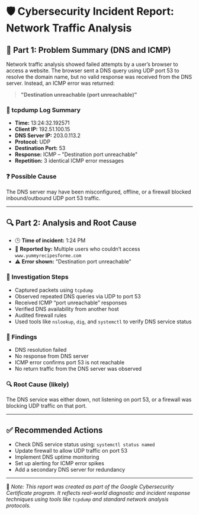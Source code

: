 # 🛡️ Cybersecurity Incident Report: Network Traffic Analysis

## 🧩 Part 1: Problem Summary (DNS and ICMP)

Network traffic analysis showed failed attempts by a user’s browser to access a website. The browser sent a DNS query using UDP port 53 to resolve the domain name, but no valid response was received from the DNS server. Instead, an ICMP error was returned:

> **"Destination unreachable (port unreachable)"**

### 📄 tcpdump Log Summary

- **Time:** 13:24:32.192571  
- **Client IP:** 192.51.100.15  
- **DNS Server IP:** 203.0.113.2  
- **Protocol:** UDP  
- **Destination Port:** 53  
- **Response:** ICMP – "Destination port unreachable"  
- **Repetition:** 3 identical ICMP error messages

### ❓ Possible Cause
The DNS server may have been misconfigured, offline, or a firewall blocked inbound/outbound UDP port 53 traffic.

---

## 🔍 Part 2: Analysis and Root Cause

- 🕒 **Time of incident:** 1:24 PM  
- 📢 **Reported by:** Multiple users who couldn’t access `www.yummyrecipesforme.com`  
- ⚠️ **Error shown:** "Destination port unreachable"

### 🧪 Investigation Steps

- Captured packets using `tcpdump`
- Observed repeated DNS queries via UDP to port 53
- Received ICMP “port unreachable” responses
- Verified DNS availability from another host
- Audited firewall rules
- Used tools like `nslookup`, `dig`, and `systemctl` to verify DNS service status

### 🧾 Findings

- DNS resolution failed  
- No response from DNS server  
- ICMP error confirms port 53 is not reachable  
- No return traffic from the DNS server was observed  

### 🔍 Root Cause (likely)
The DNS service was either down, not listening on port 53, or a firewall was blocking UDP traffic on that port.

---

## ✅ Recommended Actions

- Check DNS service status using: `systemctl status named`
- Update firewall to allow UDP traffic on port 53
- Implement DNS uptime monitoring
- Set up alerting for ICMP error spikes
- Add a secondary DNS server for redundancy

---

🧠 _Note: This report was created as part of the Google Cybersecurity Certificate program. It reflects real-world diagnostic and incident response techniques using tools like `tcpdump` and standard network analysis protocols._
